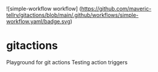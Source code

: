 ![simple-workflow workflow] (https://github.com/maveric-tellrv/gitactions/blob/main/.github/workflows/simple-workflow.yaml/badge.svg)
# gitactions
Playground for git actions 
Testing action triggers
